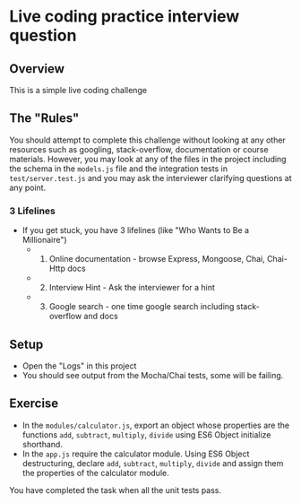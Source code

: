 Live coding practice interview question
=======================================

## Overview

This is a simple live coding challenge

## The "Rules"

You should attempt to complete this challenge without looking at any other resources such as googling, stack-overflow, documentation or course materials. However, you may look at any of the files in the project including the schema in the `models.js` file and the integration tests in `test/server.test.js` and you may ask the interviewer clarifying questions at any point.

### 3 Lifelines

- If you get stuck, you have 3 lifelines (like "Who Wants to Be a Millionaire")
  - 1) Online documentation - browse Express, Mongoose, Chai, Chai-Http docs
  - 2) Interview Hint - Ask the interviewer for a hint
  - 3) Google search - one time google search including stack-overflow and docs

## Setup

- Open the "Logs" in this project
- You should see output from the Mocha/Chai tests, some will be failing.

## Exercise

- In the `modules/calculator.js`, export an object whose properties are the functions `add`, `subtract`, `multiply`, `divide` using ES6 Object initialize shorthand.
- In the `app.js` require the calculator module. Using ES6 Object destructuring, declare `add`, `subtract`, `multiply`, `divide` and assign them the properties of the calculator module.

You have completed the task when all the unit tests pass.